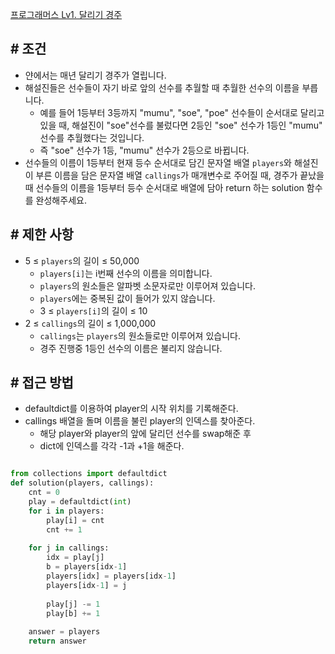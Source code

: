 
[프로그래머스 Lv1. 달리기 경주](https://school.programmers.co.kr/learn/courses/30/lessons/178871)


## # 조건

- 얀에서는 매년 달리기 경주가 열립니다. 
- 해설진들은 선수들이 자기 바로 앞의 선수를 추월할 때 추월한 선수의 이름을 부릅니다. 
	- 예를 들어 1등부터 3등까지 "mumu", "soe", "poe" 선수들이 순서대로 달리고 있을 때, 해설진이 "soe"선수를 불렀다면 2등인 "soe" 선수가 1등인 "mumu" 선수를 추월했다는 것입니다. 
	- 즉 "soe" 선수가 1등, "mumu" 선수가 2등으로 바뀝니다.
- 선수들의 이름이 1등부터 현재 등수 순서대로 담긴 문자열 배열 `players`와 해설진이 부른 이름을 담은 문자열 배열 `callings`가 매개변수로 주어질 때, 경주가 끝났을 때 선수들의 이름을 1등부터 등수 순서대로 배열에 담아 return 하는 solution 함수를 완성해주세요.


## # 제한 사항

- 5 ≤ `players`의 길이 ≤ 50,000
    - `players[i]`는 i번째 선수의 이름을 의미합니다.
    - `players`의 원소들은 알파벳 소문자로만 이루어져 있습니다.
    - `players`에는 중복된 값이 들어가 있지 않습니다.
    - 3 ≤ `players[i]`의 길이 ≤ 10
- 2 ≤ `callings`의 길이 ≤ 1,000,000
    - `callings`는 `players`의 원소들로만 이루어져 있습니다.
    - 경주 진행중 1등인 선수의 이름은 불리지 않습니다.



## # 접근 방법 

- defaultdict를 이용하여 player의 시작 위치를 기록해준다.
- callings 배열을 돌며 이름을 불린 player의 인덱스를 찾아준다.
	- 해당 player와 player의 앞에 달리던 선수를 swap해준 후 
	- dict에 인덱스를 각각 -1과 +1을 해준다.

```python

from collections import defaultdict
def solution(players, callings):
    cnt = 0
    play = defaultdict(int)
    for i in players:
        play[i] = cnt
        cnt += 1
    
    for j in callings:
        idx = play[j]
        b = players[idx-1]
        players[idx] = players[idx-1]
        players[idx-1] = j
        
        play[j] -= 1
        play[b] += 1
        
    answer = players
    return answer
    
```